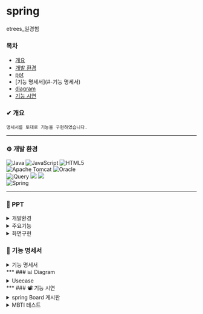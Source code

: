 # spring
 etrees_일경험

### 목차
* [개요](#-개요)
* [개발 환경](#-개발-환경)
* [ppt](#-ppt)
* [기능 명세서](#-기능 명세서)
* [diagram](#-diagram)
* [기능 시연](#-기능-시연)


### ✔ 개요
```
명세서를 토대로 기능을 구현하였습니다.
```
***
### ⚙ 개발 환경
![Java](https://img.shields.io/badge/java-%23ED8B00.svg?style=for-the-badge&logo=openjdk&logoColor=white)
![JavaScript](https://img.shields.io/badge/javascript-%23323330.svg?style=for-the-badge&logo=javascript&logoColor=%23F7DF1E)
![HTML5](https://img.shields.io/badge/html5-%23E34F26.svg?style=for-the-badge&logo=html5&logoColor=white)
<br>
![Apache Tomcat](https://img.shields.io/badge/apache%20tomcat-%23F8DC75.svg?style=for-the-badge&logo=apache-tomcat&logoColor=black)
![Oracle](https://img.shields.io/badge/Oracle-F80000?style=for-the-badge&logo=oracle&logoColor=white)
<br>
![jQuery](https://img.shields.io/badge/jquery-%230769AD.svg?style=for-the-badge&logo=jquery&logoColor=white)
<img src="https://img.shields.io/badge/JSP-E34F26?style=flat-square&logo=JSP&logoColor=white">
<img src="https://img.shields.io/badge/Mybatis-000000?style=flat&logo=Fluentd&logoColor=white"/>
<br>
![Spring](https://img.shields.io/badge/spring-%236DB33F.svg?style=for-the-badge&logo=spring&logoColor=white)

***
### 📂 PPT
<details>
  <summary>
   개발환경
  </summary>

</details>

<details>
  <summary>
   주요기능
  </summary>

</details>

<details>
  <summary>
   화면구현
  </summary>

</details>

### 📑 기능 명세서
<details>
  <summary>
    기능 명세서
  </summary>
</details>
***
### 📊 Diagram
<details>
  <summary>
    Usecase
  </summary>
</details>
***
### 📽 기능 시연

<details>
  <summary>
spring Board 게시판
  </summary>

</details>

<details>
  <summary>
MBTI 테스트
  </summary>

</details>
